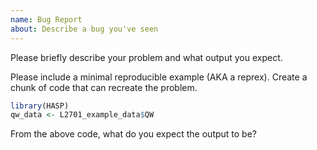 ```yaml
---
name: Bug Report
about: Describe a bug you've seen
---
```


Please briefly describe your problem and what output you expect. 

Please include a minimal reproducible example (AKA a reprex). Create a chunk of code that can recreate the problem. 

```r
library(HASP)
qw_data <- L2701_example_data$QW 


```

From the above code, what do you expect the output to be?